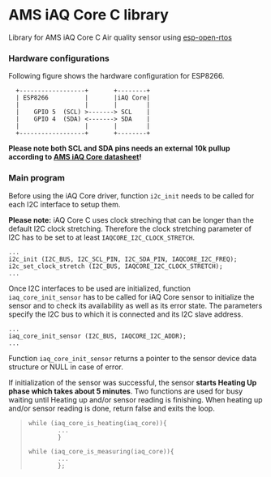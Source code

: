 # AMS iAQ Core C library
Library for AMS iAQ Core C Air quality sensor using [esp-open-rtos](https://github.com/SuperHouse)

### Hardware configurations

Following figure shows the hardware configuration for ESP8266.

```
  +------------------+       +--------+
  | ESP8266          |       |iAQ Core|
  |                  |       |        |
  |    GPIO 5  (SCL) >-------> SCL    |
  |    GPIO 4  (SDA) <-------> SDA    |
  |                  |       |        |
  +------------------+       +--------+
```

 **Please note both SCL and SDA pins needs an external 10k pullup according to [AMS iAQ Core datasheet](https://ams.com/documents/20143/36005/iAQ-core_DS000334_1-00.pdf/123c67cc-92d4-9a5c-d7ca-24f1d439c6a4)!**
 
 
 ### Main program

Before using the iAQ Core driver, function ```i2c_init``` needs to be called for each I2C interface to setup them.

**Please note:** iAQ Core C uses clock streching that can be longer than the default I2C clock stretching. Therefore the clock stretching parameter of I2C has to be set to at least ```IAQCORE_I2C_CLOCK_STRETCH```.

```
...
i2c_init (I2C_BUS, I2C_SCL_PIN, I2C_SDA_PIN, IAQCORE_I2C_FREQ);
i2c_set_clock_stretch (I2C_BUS, IAQCORE_I2C_CLOCK_STRETCH);
...
```
Once I2C interfaces to be used are initialized, function ```iaq_core_init_sensor``` has to be called for iAQ Core sensor to initialize the sensor and to check its availability as well as its error state. The parameters specify the I2C bus to which it is connected and its I2C slave address.

```
...
iaq_core_init_sensor (I2C_BUS, IAQCORE_I2C_ADDR);
...
```

Function ```iaq_core_init_sensor``` returns a pointer to the sensor device data structure or NULL in case of error.

If initialization of the sensor was successful, the sensor **starts Heating Up phase which takes about 5 minutes**.
Two functions are used for busy waiting until Heating up and/or sensor reading is finishing. When heating up and/or sensor reading is done, return false and exits the loop.

>     while (iaq_core_is_heating(iaq_core)){
>             ...
>             }
> 
>     while (iaq_core_is_measuring(iaq_core)){
>             ...
>             };




